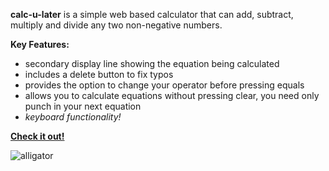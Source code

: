 **calc-u-later** is a simple web based calculator that can add, subtract, multiply and divide any two non-negative numbers.

**Key Features:**
- secondary display line showing the equation being calculated
- includes a delete button to fix typos
- provides the option to change your operator before pressing equals
- allows you to calculate equations without pressing clear, you need only punch in your next equation
- *keyboard functionality!*

[**Check it out!**]((https://accelangel.github.io/calc-u-later/))

![alligator](https://user-images.githubusercontent.com/112129390/232194130-f4d399dd-6c3f-46be-a81a-66397ad9c1d9.jpg)
